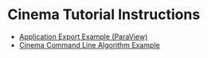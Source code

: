 # Cinema Tutorial Instructions

- [Application Export Example (ParaView)](scripts/make_nyx_cinema_database.html)
- [Cinema Command Line Algorithm Example](scripts/run_cinema_lib_workflow.html)
